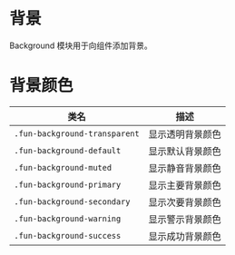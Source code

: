 # 背景

Background 模块用于向组件添加背景。

# 背景颜色

| 类名                          | 描述             |
| ----------------------------- | ---------------- |
| `.fun-background-transparent` | 显示透明背景颜色 |
| `.fun-background-default`     | 显示默认背景颜色 |
| `.fun-background-muted`       | 显示静音背景颜色 |
| `.fun-background-primary`     | 显示主要背景颜色 |
| `.fun-background-secondary`   | 显示次要背景颜色 |
| `.fun-background-warning`     | 显示警示背景颜色 |
| `.fun-background-success`     | 显示成功背景颜色 |

